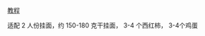 ﻿


[教程](https://www.bilibili.com/video/BV1Yr4y1j7vX/?vd_source=386bdb94ff2a430f8d22a6de9755030c)


适配 2 人份挂面，约 150-180 克干挂面， 3-4 个西红柿， 3-4个鸡蛋